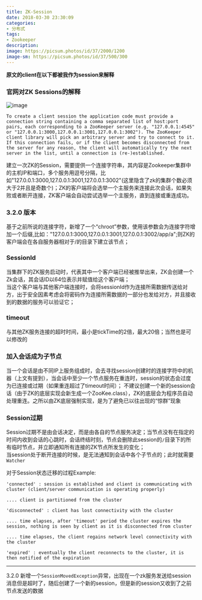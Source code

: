 ```yaml
---
title: ZK-Session
date: 2018-03-30 23:30:09
categories:
- 分布式
tags:
- Zookeeper
description:
image: https://picsum.photos/id/37/2000/1200
image-sm: https://picsum.photos/id/37/500/300
---  
```


**原文的client在以下都被我作为session来解释**

### 官网对ZK Sessions的解释  
![image](http://ww2.sinaimg.cn/large/0060lm7Tly1fpumw0kmz9j311t0ehwgc.jpg
)  

```text
To create a client session the application code must provide a connection string containing a comma separated list of host:port pairs, each corresponding to a ZooKeeper server (e.g. "127.0.0.1:4545" or "127.0.0.1:3000,127.0.0.1:3001,127.0.0.1:3002"). The ZooKeeper client library will pick an arbitrary server and try to connect to it. If this connection fails, or if the client becomes disconnected from the server for any reason, the client will automatically try the next server in the list, until a connection is (re-)established.
```
建立一次ZK的Session，需要提供一个连接字符串，其内容是Zookeeper集群中的主机IP和端口，多个服务用逗号分隔，比如"127.0.0.1:3000,127.0.0.1:3001,127.0.0.1:3002"(这里隐含了zk的集群个数必须大于2并且是奇数个)；ZK的客户端将会选举一个主服务来连接此次会话，如果失败或者断开连接，ZK客户端会自动尝试选举一个主服务，直到连接或重连成功。  

### 3.2.0 版本  
基于之前所说的连接字符，新增了一个“chroot”参数，使用该参数会为连接字符增加一个后缀,比如："127.0.0.1:3000,127.0.0.1:3001,127.0.0.1:3002/app/a";则ZK的客户端会在各自服务器相对于/的目录下建立该节点；  

### SessionId  
当集群下的ZK服务启动时，代表其中一个客户端已经被推举出来，ZK会创建一个Zk会话，其会话ID以64位表示并赋值给这个客户端；  
当这个客户端与其他客户端连接时，会将sessionId作为连接所需数据传送给对方，出于安全因素考虑会将密码作为连接所需数据的一部分也发给对方，并且接收到的数据的服务可以验证它；  

### timeout  
与其他ZK服务连接的超时时间，最小是tickTime的2倍，最大20倍；当然也是可以修改的  

### 加入会话成为子节点
当一个会话是由不同IP上服务组成时，会去寻找session创建时的连接字符中的机器（上文有提到），当会话中至少一个节点服务在重连时，session的状态会过度为已连接或过期（如果重连超过了timeout时间）； 不建议创建一个新的session会话（由于ZK的底层实现会新生成一个ZooKee.class），ZK的底层会为程序员自动处理重连。之所以由ZK底层强制实现，是为了避免已以往出现的“惊群”现象

### Session过期  
Session过期不是由会话决定，而是由各自的节点服务决定；当节点没有在指定的时间内收到会话的心跳时，会话终结时刻，节点会删除此session的`/`目录下的所有临时节点，并立即通知所有连接的ZK节点所发生的变化；  
当session处于断开连接的时候，是无法通知到会话中各个子节点的；此时就需要`Watcher`  

对于Session状态迁移的过程Example:  
```
'connected' : session is established and client is communicating with cluster (client/server communication is operating properly)

.... client is partitioned from the cluster

'disconnected' : client has lost connectivity with the cluster

.... time elapses, after 'timeout' period the cluster expires the session, nothing is seen by client as it is disconnected from cluster

.... time elapses, the client regains network level connectivity with the cluster

'expired' : eventually the client reconnects to the cluster, it is then notified of the expiration
```

---
3.2.0 新增一个`SessionMovedException`异常，出现在一个zk服务发送给session消息但是超时了，随后创建了一个新的session，但是新的session又收到了之前节点发送的数据  

